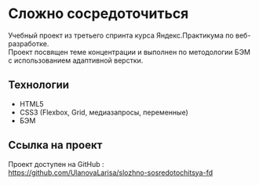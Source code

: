 # Сложно сосредоточиться

Учебный проект из третьего спринта курса Яндекс.Практикума по веб-разработке.  
Проект посвящен теме концентрации и выполнен по методологии БЭМ с использованием адаптивной верстки.

## Технологии

- HTML5  
- CSS3 (Flexbox, Grid, медиазапросы, переменные)  
- БЭМ

## Ссылка на проект

Проект доступен на GitHub :  
https://github.com/UlanovaLarisa/slozhno-sosredotochitsya-fd
